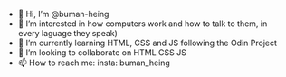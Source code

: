 - 👋 Hi, I’m @buman-heing
- 👀 I’m interested in how computers work and how to talk to them, in every laguage they speak)
- 🌱 I’m currently learning HTML, CSS and JS following the Odin Project
- 💞️ I’m looking to collaborate on HTML CSS JS
- 📫 How to reach me: insta: buman_heing

<!---
buman-heing/buman-heing is a ✨ special ✨ repository because its `README.md` (this file) appears on your GitHub profile.
You can click the Preview link to take a look at your changes.
--->
